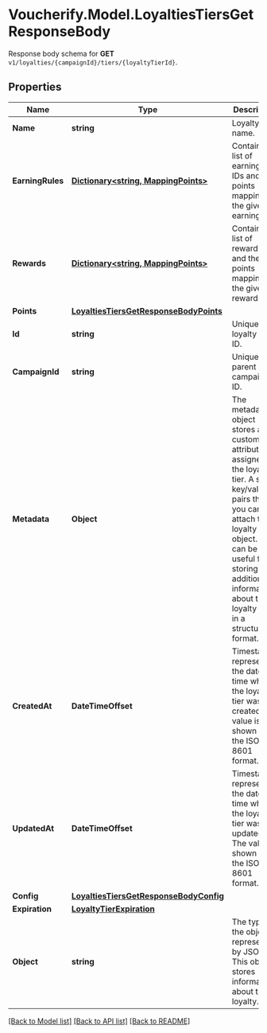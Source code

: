 # Voucherify.Model.LoyaltiesTiersGetResponseBody
Response body schema for **GET** `v1/loyalties/{campaignId}/tiers/{loyaltyTierId}`.

## Properties

Name | Type | Description | Notes
------------ | ------------- | ------------- | -------------
**Name** | **string** | Loyalty Tier name. | [optional] 
**EarningRules** | [**Dictionary&lt;string, MappingPoints&gt;**](MappingPoints.md) | Contains a list of earning rule IDs and their points mapping for the given earning rule. | [optional] 
**Rewards** | [**Dictionary&lt;string, MappingPoints&gt;**](MappingPoints.md) | Contains a list of reward IDs and their points mapping for the given reward. | [optional] 
**Points** | [**LoyaltiesTiersGetResponseBodyPoints**](LoyaltiesTiersGetResponseBodyPoints.md) |  | [optional] 
**Id** | **string** | Unique loyalty tier ID. | [optional] 
**CampaignId** | **string** | Unique parent campaign ID. | [optional] 
**Metadata** | **Object** | The metadata object stores all custom attributes assigned to the loyalty tier. A set of key/value pairs that you can attach to a loyalty tier object. It can be useful for storing additional information about the loyalty tier in a structured format. | [optional] 
**CreatedAt** | **DateTimeOffset** | Timestamp representing the date and time when the loyalty tier was created. The value is shown in the ISO 8601 format. | [optional] 
**UpdatedAt** | **DateTimeOffset** | Timestamp representing the date and time when the loyalty tier was updated. The value is shown in the ISO 8601 format. | [optional] 
**Config** | [**LoyaltiesTiersGetResponseBodyConfig**](LoyaltiesTiersGetResponseBodyConfig.md) |  | [optional] 
**Expiration** | [**LoyaltyTierExpiration**](LoyaltyTierExpiration.md) |  | [optional] 
**Object** | **string** | The type of the object represented by JSON. This object stores information about the loyalty. | [optional] [default to ObjectEnum.LoyaltyTier]

[[Back to Model list]](../../README.md#documentation-for-models) [[Back to API list]](../../README.md#documentation-for-api-endpoints) [[Back to README]](../../README.md)

